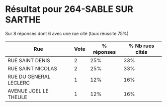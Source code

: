 # Résultat pour 264-SABLE SUR SARTHE

Sur 8 réponses dont 6 avec une rue cité (taux réussite 75%)

| Rue | Vote | % réponses | % Nb rues cités|
|-----|------|------------|----------------|
| RUE SAINT DENIS | 2 | 25% | 33%|
| RUE SAINT NICOLAS | 2 | 25% | 33%|
| RUE DU GENERAL LECLERC | 1 | 12% | 16%|
| AVENUE JOEL LE THEULE | 1 | 12% | 16%|
